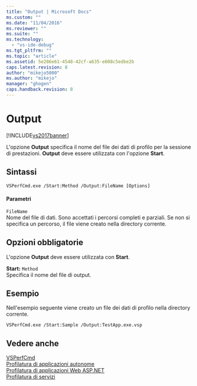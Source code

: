 ```yaml
---
title: "Output | Microsoft Docs"
ms.custom: ""
ms.date: "11/04/2016"
ms.reviewer: ""
ms.suite: ""
ms.technology: 
  - "vs-ide-debug"
ms.tgt_pltfrm: ""
ms.topic: "article"
ms.assetid: 5e286e61-4548-42cf-a635-e608c5edbe2b
caps.latest.revision: 8
author: "mikejo5000"
ms.author: "mikejo"
manager: "ghogen"
caps.handback.revision: 8
---
```

# Output
[!INCLUDE[vs2017banner](../code-quality/includes/vs2017banner.md)]

L'opzione **Output** specifica il nome del file dei dati di profilo per la sessione di prestazioni.  **Output** deve essere utilizzata con l'opzione **Start**.  
  
## Sintassi  
  
```  
VSPerfCmd.exe /Start:Method /Output:FileName [Options]  
```  
  
#### Parametri  
 `FileName`  
 Nome del file di dati.  Sono accettati i percorsi completi e parziali.  Se non si specifica un percorso, il file viene creato nella directory corrente.  
  
## Opzioni obbligatorie  
 L'opzione **Output** deve essere utilizzata con **Start**.  
  
 **Start:** `Method`  
 Specifica il nome del file di output.  
  
## Esempio  
 Nell'esempio seguente viene creato un file dei dati di profilo nella directory corrente.  
  
```  
VSPerfCmd.exe /Start:Sample /Output:TestApp.exe.vsp  
```  
  
## Vedere anche  
 [VSPerfCmd](../profiling/vsperfcmd.md)   
 [Profilatura di applicazioni autonome](../profiling/command-line-profiling-of-stand-alone-applications.md)   
 [Profilatura di applicazioni Web ASP.NET](../profiling/command-line-profiling-of-aspnet-web-applications.md)   
 [Profilatura di servizi](../profiling/command-line-profiling-of-services.md)